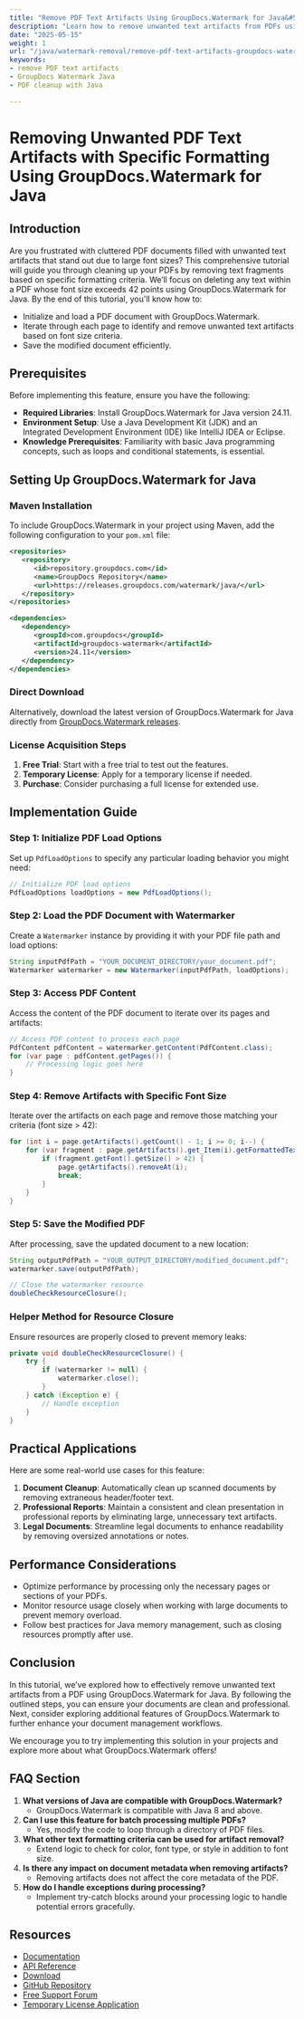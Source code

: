 ```yaml
---
title: "Remove PDF Text Artifacts Using GroupDocs.Watermark for Java&#58; A Complete Guide"
description: "Learn how to remove unwanted text artifacts from PDFs using GroupDocs.Watermark in Java. This step-by-step guide ensures clean, professional documents."
date: "2025-05-15"
weight: 1
url: "/java/watermark-removal/remove-pdf-text-artifacts-groupdocs-watermark-java/"
keywords:
- remove PDF text artifacts
- GroupDocs Watermark Java
- PDF cleanup with Java

---
```



# Removing Unwanted PDF Text Artifacts with Specific Formatting Using GroupDocs.Watermark for Java

## Introduction

Are you frustrated with cluttered PDF documents filled with unwanted text artifacts that stand out due to large font sizes? This comprehensive tutorial will guide you through cleaning up your PDFs by removing text fragments based on specific formatting criteria. We’ll focus on deleting any text within a PDF whose font size exceeds 42 points using GroupDocs.Watermark for Java. By the end of this tutorial, you'll know how to:

- Initialize and load a PDF document with GroupDocs.Watermark.
- Iterate through each page to identify and remove unwanted text artifacts based on font size criteria.
- Save the modified document efficiently.

## Prerequisites

Before implementing this feature, ensure you have the following:

- **Required Libraries**: Install GroupDocs.Watermark for Java version 24.11.
- **Environment Setup**: Use a Java Development Kit (JDK) and an Integrated Development Environment (IDE) like IntelliJ IDEA or Eclipse.
- **Knowledge Prerequisites**: Familiarity with basic Java programming concepts, such as loops and conditional statements, is essential.

## Setting Up GroupDocs.Watermark for Java

### Maven Installation

To include GroupDocs.Watermark in your project using Maven, add the following configuration to your `pom.xml` file:

```xml
<repositories>
   <repository>
      <id>repository.groupdocs.com</id>
      <name>GroupDocs Repository</name>
      <url>https://releases.groupdocs.com/watermark/java/</url>
   </repository>
</repositories>

<dependencies>
   <dependency>
      <groupId>com.groupdocs</groupId>
      <artifactId>groupdocs-watermark</artifactId>
      <version>24.11</version>
   </dependency>
</dependencies>
```

### Direct Download

Alternatively, download the latest version of GroupDocs.Watermark for Java directly from [GroupDocs.Watermark releases](https://releases.groupdocs.com/watermark/java/).

### License Acquisition Steps

1. **Free Trial**: Start with a free trial to test out the features.
2. **Temporary License**: Apply for a temporary license if needed.
3. **Purchase**: Consider purchasing a full license for extended use.

## Implementation Guide

### Step 1: Initialize PDF Load Options

Set up `PdfLoadOptions` to specify any particular loading behavior you might need:

```java
// Initialize PDF load options
PdfLoadOptions loadOptions = new PdfLoadOptions();
```

### Step 2: Load the PDF Document with Watermarker

Create a `Watermarker` instance by providing it with your PDF file path and load options:

```java
String inputPdfPath = "YOUR_DOCUMENT_DIRECTORY/your_document.pdf";
Watermarker watermarker = new Watermarker(inputPdfPath, loadOptions);
```

### Step 3: Access PDF Content

Access the content of the PDF document to iterate over its pages and artifacts:

```java
// Access PDF content to process each page
PdfContent pdfContent = watermarker.getContent(PdfContent.class);
for (var page : pdfContent.getPages()) {
    // Processing logic goes here
}
```

### Step 4: Remove Artifacts with Specific Font Size

Iterate over the artifacts on each page and remove those matching your criteria (font size > 42):

```java
for (int i = page.getArtifacts().getCount() - 1; i >= 0; i--) {
    for (var fragment : page.getArtifacts().get_Item(i).getFormattedTextFragments()) {
        if (fragment.getFont().getSize() > 42) {
            page.getArtifacts().removeAt(i);
            break;
        }
    }
}
```

### Step 5: Save the Modified PDF

After processing, save the updated document to a new location:

```java
String outputPdfPath = "YOUR_OUTPUT_DIRECTORY/modified_document.pdf";
watermarker.save(outputPdfPath);

// Close the watermarker resource
doubleCheckResourceClosure();
```

### Helper Method for Resource Closure

Ensure resources are properly closed to prevent memory leaks:

```java
private void doubleCheckResourceClosure() {
    try {
        if (watermarker != null) {
            watermarker.close();
        }
    } catch (Exception e) {
        // Handle exception
    }
}
```

## Practical Applications

Here are some real-world use cases for this feature:

1. **Document Cleanup**: Automatically clean up scanned documents by removing extraneous header/footer text.
2. **Professional Reports**: Maintain a consistent and clean presentation in professional reports by eliminating large, unnecessary text artifacts.
3. **Legal Documents**: Streamline legal documents to enhance readability by removing oversized annotations or notes.

## Performance Considerations

- Optimize performance by processing only the necessary pages or sections of your PDFs.
- Monitor resource usage closely when working with large documents to prevent memory overload.
- Follow best practices for Java memory management, such as closing resources promptly after use.

## Conclusion

In this tutorial, we’ve explored how to effectively remove unwanted text artifacts from a PDF using GroupDocs.Watermark for Java. By following the outlined steps, you can ensure your documents are clean and professional. Next, consider exploring additional features of GroupDocs.Watermark to further enhance your document management workflows.

We encourage you to try implementing this solution in your projects and explore more about what GroupDocs.Watermark offers!

## FAQ Section

1. **What versions of Java are compatible with GroupDocs.Watermark?**
   - GroupDocs.Watermark is compatible with Java 8 and above.
2. **Can I use this feature for batch processing multiple PDFs?**
   - Yes, modify the code to loop through a directory of PDF files.
3. **What other text formatting criteria can be used for artifact removal?**
   - Extend logic to check for color, font type, or style in addition to font size.
4. **Is there any impact on document metadata when removing artifacts?**
   - Removing artifacts does not affect the core metadata of the PDF.
5. **How do I handle exceptions during processing?**
   - Implement try-catch blocks around your processing logic to handle potential errors gracefully.

## Resources

- [Documentation](https://docs.groupdocs.com/watermark/java/)
- [API Reference](https://reference.groupdocs.com/watermark/java)
- [Download](https://releases.groupdocs.com/watermark/java/)
- [GitHub Repository](https://github.com/groupdocs-watermark/GroupDocs.Watermark-for-Java)
- [Free Support Forum](https://forum.groupdocs.com/c/watermark/10)
- [Temporary License Application](https://purchase.groupdocs.com/temporary-license/)
